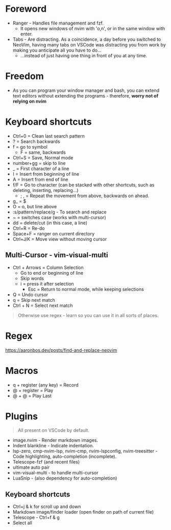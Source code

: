 # Foreword
- Ranger - Handles file management and fzf.
    - It opens new windows of nvim with 'o,n', or in the same window with enter.
- Tabs - Are distracting. As a coincidence, a day before you switched to NeoVim, having many tabs on VSCode was distracting you from work by making you anticipate all you have to do...
    - ...instead of just having one thing in front of you at any time.

# Freedom
- As you can program your window manager and bash, you can extend text editors without extending the programs - therefore, **worry not of relying on nvim**

# Keyboard shortcuts
- Ctrl+0 = Clean last search pattern
- ? = Search backwards
- f = go to symbol
    - F = same, backwards
- Ctrl+S = Save, Normal mode
- number+gg = skip to line
- _ = First character of a line
- I = Insert from beginning of line
- A = Insert from end of line
- f/F = Go to character (can be stacked with other shortcuts, such as deleting, inserting, replacing...)
    - ; , = Repeat the movement from above, backwards on ahead.
- g_ = $
- O = o, but line above
- :s/pattern/replace/g      -       To search and replace
- ~ = switches case (works with multi-cursor)
- dd = delete/cut (in this case, a line)
- Ctrl+R = Re-do
- Space+F = ranger on current directory
- Ctrl+J/K = Move view without moving cursor

## Multi-Cursor - vim-visual-multi
- Ctrl + Arrows = Column Selection
    - Go to end or beginning of line
    - Skip words
    - i = press it after selection
        - Esc = Return to normal mode, while keeping selections
- Q = Undo cursor
- q = Skip next match
- Ctrl + N = Select next match
> Otherwise use regex - learn so you can use it in all sorts of places.

# Regex
https://aaronbos.dev/posts/find-and-replace-neovim

# Macros
- q + register (any key) = Record
- @ + register = Play
- @ + @ = Play Last

# Plugins
> All present on VSCode by default.
- image.nvim - Render markdown images.
- Indent blankline - Indicate indentation.
- lsp-zero, cmp-nvim-lsp, nvim-cmp, nvim-lspconfig, nvim-treesitter - Code highlighting, auto-completion (incomplete).
- Telescope-fzf (and recent files)
- ultimate auto pair
- vim-visual-multi - to handle multi-cursor
- LuaSnip - (also dependency for auto-completion)
## Keyboard shortcuts
- Ctrl+j & k for scroll up and down
- Markdown image/finder loader (open finder on path of current file)
- Telescope - Ctrl+f & g
- Select all
